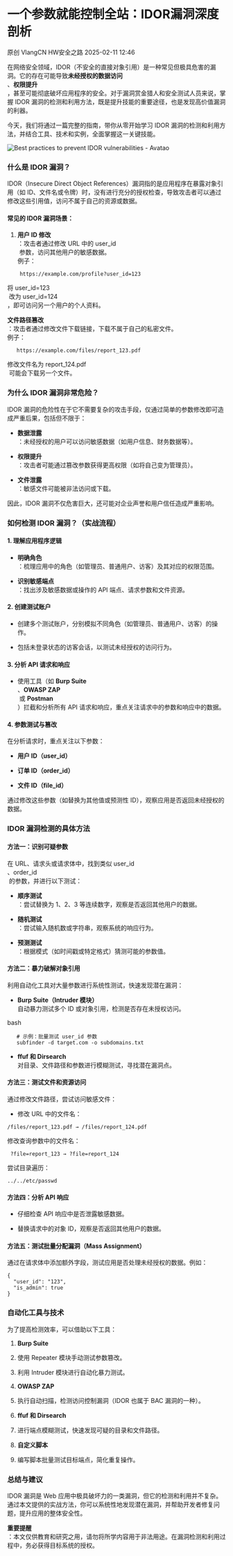 #  一个参数就能控制全站：IDOR漏洞深度剖析   
原创 VlangCN  HW安全之路   2025-02-11 12:46  
  
在网络安全领域，IDOR（不安全的直接对象引用）是一种常见但极具危害的漏洞。它的存在可能导致**未经授权的数据访问**  
、**权限提升**  
，甚至可能彻底破坏应用程序的安全。对于漏洞赏金猎人和安全测试人员来说，掌握 IDOR 漏洞的检测和利用方法，既是提升技能的重要途径，也是发现高价值漏洞的利器。  
  
今天，我们将通过一篇完整的指南，带你从零开始学习 IDOR 漏洞的检测和利用方法，并结合工具、技术和实例，全面掌握这一关键技能。  
  
![Best practices to prevent IDOR vulnerabilities - Avatao](https://mmbiz.qpic.cn/sz_mmbiz_jpg/Bvow4Cv9oZ1ncFK3hxbOicJXNqUQIrRQILJDnKCN2T6dOf8P7CCrD7XLWVS5xticeZdibq0q2zLj4uXhCfqrtA2wg/640?wx_fmt=jpeg&from=appmsg "")  
### 什么是 IDOR 漏洞？  
  
IDOR（Insecure Direct Object References）漏洞指的是应用程序在暴露对象引用（如 ID、文件名或令牌）时，没有进行充分的授权检查，导致攻击者可以通过修改这些引用值，访问不属于自己的资源或数据。  
#### 常见的 IDOR 漏洞场景：  
1. **用户 ID 修改**  
：攻击者通过修改 URL 中的 user_id  
 参数，访问其他用户的敏感数据。  
例子：  
  
```
    https://example.com/profile?user_id=123

```  
  
将 user_id=123  
 改为 user_id=124  
，即可访问另一个用户的个人资料。  
  
**文件路径篡改**  
：攻击者通过修改文件下载链接，下载不属于自己的私密文件。  
例子：  
```
   https://example.com/files/report_123.pdf

```  
  
修改文件名为 report_124.pdf  
 可能会下载另一个文件。  
### 为什么 IDOR 漏洞非常危险？  
  
IDOR 漏洞的危险性在于它不需要复杂的攻击手段，仅通过简单的参数修改即可造成严重后果，包括但不限于：  
- **数据泄露**  
：未经授权的用户可以访问敏感数据（如用户信息、财务数据等）。  
  
- **权限提升**  
：攻击者可能通过篡改参数获得更高权限（如将自己变为管理员）。  
  
- **文件泄露**  
：敏感文件可能被非法访问或下载。  
  
因此，IDOR 漏洞不仅危害巨大，还可能对企业声誉和用户信任造成严重影响。  
### 如何检测 IDOR 漏洞？（实战流程）  
#### 1. 理解应用程序逻辑  
- **明确角色**  
：梳理应用中的角色（如管理员、普通用户、访客）及其对应的权限范围。  
  
- **识别敏感端点**  
：找出涉及敏感数据或操作的 API 端点、请求参数和文件资源。  
  
#### 2. 创建测试账户  
- 创建多个测试账户，分别模拟不同角色（如管理员、普通用户、访客）的操作。  
  
- 包括未登录状态的访客会话，以测试未经授权的访问行为。  
  
#### 3. 分析 API 请求和响应  
- 使用工具（如 **Burp Suite**  
、**OWASP ZAP**  
 或 **Postman**  
）拦截和分析所有 API 请求和响应，重点关注请求中的参数和响应中的数据。  
  
#### 4. 参数测试与篡改  
  
在分析请求时，重点关注以下参数：  
- **用户 ID（user_id）**  
  
- **订单 ID（order_id）**  
  
- **文件 ID（file_id）**  
  
通过修改这些参数（如替换为其他值或预测性 ID），观察应用是否返回未经授权的数据。  
### IDOR 漏洞检测的具体方法  
#### 方法一：识别可疑参数  
  
在 URL、请求头或请求体中，找到类似 user_id  
、order_id  
 的参数，并进行以下测试：  
- **顺序测试**  
：尝试替换为 1、2、3 等连续数字，观察是否返回其他用户的数据。  
  
- **随机测试**  
：尝试输入随机数或字符串，观察系统的响应行为。  
  
- **预测测试**  
：根据模式（如时间戳或特定格式）猜测可能的参数值。  
  
#### 方法二：暴力破解对象引用  
  
利用自动化工具对大量参数进行系统性测试，快速发现潜在漏洞：  
- **Burp Suite（Intruder 模块）**  
自动暴力测试多个 ID 或对象引用，检测是否存在未授权访问。  
  
bash  
```
   # 示例：批量测试 user_id 参数
   subfinder -d target.com -o subdomains.txt

```  
- **ffuf 和 Dirsearch**  
对目录、文件路径和参数进行模糊测试，寻找潜在漏洞点。  
  
#### 方法三：测试文件和资源访问  
  
通过修改文件路径，尝试访问敏感文件：  
- 修改 URL 中的文件名：  
  
```
/files/report_123.pdf → /files/report_124.pdf

```  
  
修改查询参数中的文件名：  
```
 ?file=report_123 → ?file=report_124

```  
  
尝试目录遍历：  
```
../../etc/passwd

```  
#### 方法四：分析 API 响应  
- 仔细检查 API 响应中是否泄露敏感数据。  
  
- 替换请求中的对象 ID，观察是否返回其他用户的数据。  
  
#### 方法五：测试批量分配漏洞（Mass Assignment）  
  
通过在请求体中添加额外字段，测试应用是否处理未经授权的数据。例如：  
```
{
  "user_id": "123",
  "is_admin": true
}

```  
### 自动化工具与技术  
  
为了提高检测效率，可以借助以下工具：  
1. **Burp Suite**  
  
1. 使用 Repeater 模块手动测试参数篡改。  
  
1. 利用 Intruder 模块进行自动化暴力测试。  
  
1. **OWASP ZAP**  
  
1. 执行自动扫描，检测访问控制漏洞（IDOR 也属于 BAC 漏洞的一种）。  
  
1. **ffuf 和 Dirsearch**  
  
1. 进行端点模糊测试，快速发现可疑的目录和文件路径。  
  
1. **自定义脚本**  
  
1. 编写脚本批量测试目标端点，简化重复操作。  
  
### 总结与建议  
  
IDOR 漏洞是 Web 应用中极具破坏力的一类漏洞，但它的检测和利用并不复杂。通过本文提供的实战方法，你可以系统性地发现潜在漏洞，并帮助开发者修复问题，提升应用的整体安全性。  
  
**重要提醒**  
：本文仅供教育和研究之用，请勿将所学内容用于非法用途。在漏洞检测和利用过程中，务必获得目标系统的授权。  
  
